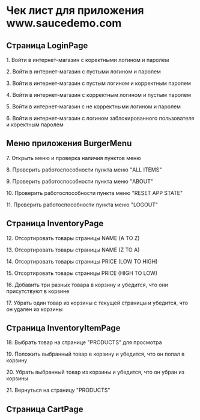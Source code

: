 <html>
  <body>
    <h1>Чек лист для приложения www.saucedemo.com</h1>  
      <h2>Страница LoginPage</h2>
        <p>1. Войти в интернет-магазин с коректными логином и паролем</p>
        <p>2. Войти в интернет-магазин с пустыми логином и паролем</p>
        <p>3. Войти в интернет-магазин с пустым логином и корректным паролем</p>
        <p>4. Войти в интернет-магазин с корректным логином и пустым паролем</p>
        <p>5. Войти в интернет-магазин с не корректными логином и паролем</p>
        <p>6. Войти в интернет-магазин с логином заблокированного пользователя и коректным паролем</p>
      <h2>Меню приложения BurgerMenu</h2>
        <p>7. Открыть меню и проверка наличия пунктов меню</p>
        <p>8. Проверить работоспособности пункта меню "ALL ITEMS"</p>
        <p>9. Проверить работоспособности пункта меню "ABOUT"</p>
        <p>10. Проверить работоспособности пункта меню "RESET APP STATE"</p>
        <p>11. Проверить работоспособности пункта меню "LOGOUT"</p>
      <h2>Страница InventoryPage</h2>
        <p>12. Отсортировать товары страницы NAME (A TO Z)</p>
        <p>13. Отсортировать товары страницы NAME (Z TO A)</p>
        <p>14. Отсортировать товары страницы PRICE (LOW TO HIGH)</p>
        <p>15. Отсортировать товары страницы PRICE (HIGH TO LOW)</p>
        <p>16. Добавить три разных товара в корзину и убедится, что они присутствуют в корзине </p>
        <p>17. Убрать один товар из корзины с текущей страницы и убедится, что он удален из корзины </p>
      <h2>Страница InventoryItemPage</h2>
        <p>18. Выбрать товар на странице "PRODUCTS" для просмотра</p>
        <p>19. Положить выбранный товар в корзину и убедится, что он попал в корзину</p>
        <p>20. Убрать выбранный товар из корзины и убедится, что он убран из корзины</p>
        <p>21. Вернуться на страницу "PRODUCTS"</p>
    
    
    
        
        
  <h2>Страница CartPage</h2>
  </body>
</html> 
 
 












